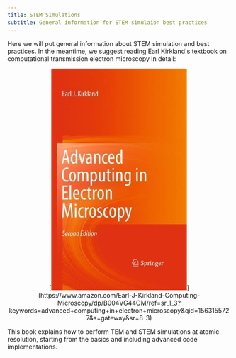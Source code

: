 ```yaml
---
title: STEM Simulations
subtitle: General information for STEM simulaion best practices
---
```



Here we will put general information about STEM simulation and best practices.  In the meantime, we suggest reading Earl Kirkland's textbook on computational transmission electron microscopy in detail:

<p align="center">
[<img src="/img/STEMinfo/TextbookKirkland.jpg">](https://www.amazon.com/Earl-J-Kirkland-Computing-Microscopy/dp/B004VG44OM/ref=sr_1_3?keywords=advanced+computing+in+electron+microscopy&qid=1563155727&s=gateway&sr=8-3)
</p>

This book explains how to perform TEM and STEM simulations at atomic resolution, starting from the basics and including advanced code implementations.


